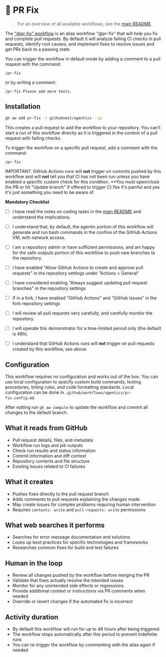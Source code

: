 # 🔧 PR Fix

> For an overview of all available workflows, see the [main README](../README.md).

The ["@pr-fix" workflow](../workflows/pr-fix.md?plain=1) is an alias workflow "@pr-fix" that will help you fix and complete pull requests. By default it will analyze failing CI checks in pull requests, identify root causes, and implement fixes to resolve issues and get PRs back to a passing state. 

You can trigger the workflow in default mode by adding a comment to a pull request with the command:

```
/pr-fix
```

or by writing a comment:

```
/pr-fix Please add more tests.
```

## Installation

```bash
gh aw add pr-fix -r githubnext/agentics --pr
```

This creates a pull request to add the workflow to your repository. You can't start a run of this workflow directly as it is triggered in the context of a pull request with failing checks.

To trigger the workflow on a specific pull request, add a comment with the command:

```
/pr-fix
```

IMPORTANT: GitHub Actions runs will **not** trigger on commits pushed by this workflow and will **not** tell you that CI has not been run unless you have enabled a specific custom check for this condition. **You must open/close the PR or hit "Update branch" if offered to trigger CI.Yes it's painful and yes it's just something you need to be aware of.

**Mandatory Checklist**

* [ ] I have read the notes on coding tasks in the [main README](../README.md) and understand the implications.

* [ ] I understand that, by default, the agentic portion of this workflow will generate and run bash commands in the confine of the GitHub Actions VM, with network access.

* [ ] I am a repository admin or have sufficient permissions, and am happy for the safe-outputs portion of this workflow to push new branches to the repository.

* [ ] I have enabled "Allow GitHub Actions to create and approve pull requests" in the repository settings under "Actions > General"

* [ ] I have considered enabling "Always suggest updating pull request branches" in the repository settings

* [ ] If in a fork, I have enabled "GitHub Actions" and "GitHub Issues" in the fork repository settings

* [ ] I will review all pull requests very carefully, and carefully monitor the repository. 

* [ ] I will operate this demonstrator for a time-limited period only (the default is 48h). 

* [ ] I understand that GitHub Actions runs will **not** trigger on pull requests created by this workflow, see above.

## Configuration

This workflow requires no configuration and works out of the box. You can use local configuration to specify custom build commands, testing procedures, linting rules, and code formatting standards. Local configuration can be done in `.github/workflows/agentics/pr-fix.config.md`.

 

After editing run `gh aw compile` to update the workflow and commit all changes to the default branch.

## What it reads from GitHub

- Pull request details, files, and metadata
- Workflow run logs and job outputs
- Check run results and status information
- Commit information and diff context
- Repository contents and file structure
- Existing issues related to CI failures

## What it creates

- Pushes fixes directly to the pull request branch
- Adds comments to pull requests explaining the changes made
- May create issues for complex problems requiring human intervention
- Requires `contents: write` and `pull-requests: write` permissions

## What web searches it performs

- Searches for error message documentation and solutions
- Looks up best practices for specific technologies and frameworks
- Researches common fixes for build and test failures

## Human in the loop

- Review all changes pushed by the workflow before merging the PR
- Validate that fixes actually resolve the intended issues
- Monitor for any unintended side effects or regressions
- Provide additional context or instructions via PR comments when needed
- Override or revert changes if the automated fix is incorrect

## Activity duration

- By default this workflow will run for up to 48 hours after being triggered
- The workflow stops automatically after this period to prevent indefinite runs
- You can re-trigger the workflow by commenting with the alias again if needed

